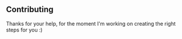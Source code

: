 ## Contributing

Thanks for your help, for the moment I'm working on creating the right steps for you :)
